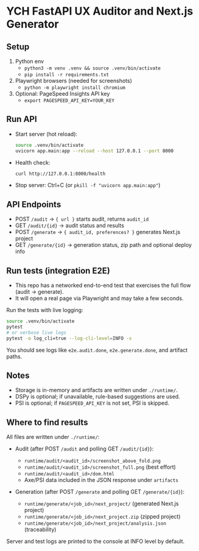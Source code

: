 # YCH FastAPI UX Auditor and Next.js Generator

## Setup

1. Python env
   - `python3 -m venv .venv && source .venv/bin/activate`
   - `pip install -r requirements.txt`
2. Playwright browsers (needed for screenshots)
   - `python -m playwright install chromium`
3. Optional: PageSpeed Insights API key
   - `export PAGESPEED_API_KEY=YOUR_KEY`

## Run API

- Start server (hot reload):
  ```bash
  source .venv/bin/activate
  uvicorn app.main:app --reload --host 127.0.0.1 --port 8000
  ```

- Health check:
  ```bash
  curl http://127.0.0.1:8000/health
  ```

- Stop server: Ctrl+C (or `pkill -f "uvicorn app.main:app"`)

## API Endpoints

- POST `/audit` → `{ url }` starts audit, returns `audit_id`
- GET `/audit/{id}` → audit status and results
- POST `/generate` → `{ audit_id, preferences? }` generates Next.js project
- GET `/generate/{id}` → generation status, zip path and optional deploy info

## Run tests (integration E2E)

- This repo has a networked end-to-end test that exercises the full flow (audit → generate).
- It will open a real page via Playwright and may take a few seconds.

Run the tests with live logging:
```bash
source .venv/bin/activate
pytest
# or verbose live logs
pytest -o log_cli=true --log-cli-level=INFO -s
```

You should see logs like `e2e.audit.done`, `e2e.generate.done`, and artifact paths.

## Notes
- Storage is in-memory and artifacts are written under `./runtime/`.
- DSPy is optional; if unavailable, rule-based suggestions are used.
- PSI is optional; if `PAGESPEED_API_KEY` is not set, PSI is skipped.

## Where to find results

All files are written under `./runtime/`:

- Audit (after POST `/audit` and polling GET `/audit/{id}`):
  - `runtime/audit/<audit_id>/screenshot_above_fold.png`
  - `runtime/audit/<audit_id>/screenshot_full.png` (best effort)
  - `runtime/audit/<audit_id>/dom.html`
  - Axe/PSI data included in the JSON response under `artifacts`

- Generation (after POST `/generate` and polling GET `/generate/{id}`):
  - `runtime/generate/<job_id>/next_project/` (generated Next.js project)
  - `runtime/generate/<job_id>/next_project.zip` (zipped project)
  - `runtime/generate/<job_id>/next_project/analysis.json` (traceability)

Server and test logs are printed to the console at INFO level by default.
